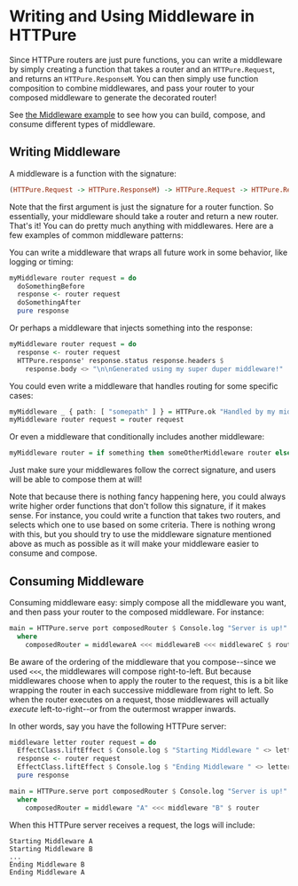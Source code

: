 # Writing and Using Middleware in HTTPure

Since HTTPure routers are just pure functions, you can write a middleware by
simply creating a function that takes a router and an `HTTPure.Request`, and
returns an `HTTPure.ResponseM`. You can then simply use function composition to
combine middlewares, and pass your router to your composed middleware to
generate the decorated router!

See [the Middleware example](./Examples/Middleware/Main.purs) to see how you can
build, compose, and consume different types of middleware.

## Writing Middleware

A middleware is a function with the signature:

```purescript
(HTTPure.Request -> HTTPure.ResponseM) -> HTTPure.Request -> HTTPure.ResponseM
```

Note that the first argument is just the signature for a router function. So
essentially, your middleware should take a router and return a new router.
That's it! You can do pretty much anything with middlewares. Here are a few
examples of common middleware patterns:

You can write a middleware that wraps all future work in some behavior, like
logging or timing:

```purescript
myMiddleware router request = do
  doSomethingBefore
  response <- router request
  doSomethingAfter
  pure response
```

Or perhaps a middleware that injects something into the response:

```purescript
myMiddleware router request = do
  response <- router request
  HTTPure.response' response.status response.headers $
    response.body <> "\n\nGenerated using my super duper middleware!"
```

You could even write a middleware that handles routing for some specific cases:

```purescript
myMiddleware _ { path: [ "somepath" ] } = HTTPure.ok "Handled by my middleware!"
myMiddleware router request = router request
```

Or even a middleware that conditionally includes another middleware:

```purescript
myMiddleware router = if something then someOtherMiddleware router else router
```

Just make sure your middlewares follow the correct signature, and users will be
able to compose them at will!

Note that because there is nothing fancy happening here, you could always write
higher order functions that don't follow this signature, if it makes sense. For
instance, you could write a function that takes two routers, and selects which
one to use based on some criteria. There is nothing wrong with this, but you
should try to use the middleware signature mentioned above as much as possible
as it will make your middleware easier to consume and compose.

## Consuming Middleware

Consuming middleware easy: simply compose all the middleware you want, and then
pass your router to the composed middleware.  For instance:

```purescript
main = HTTPure.serve port composedRouter $ Console.log "Server is up!"
  where
    composedRouter = middlewareA <<< middlewareB <<< middlewareC $ router
```

Be aware of the ordering of the middleware that you compose--since we used
`<<<`, the middlewares will compose right-to-left. But because middlewares
choose when to apply the router to the request, this is a bit like wrapping the
router in each successive middleware from right to left. So when the router
executes on a request, those middlewares will actually _execute_
left-to-right--or from the outermost wrapper inwards.

In other words, say you have the following HTTPure server:

```purescript
middleware letter router request = do
  EffectClass.liftEffect $ Console.log $ "Starting Middleware " <> letter
  response <- router request
  EffectClass.liftEffect $ Console.log $ "Ending Middleware " <> letter
  pure response

main = HTTPure.serve port composedRouter $ Console.log "Server is up!"
  where
    composedRouter = middleware "A" <<< middleware "B" $ router
```

When this HTTPure server receives a request, the logs will include:

```
Starting Middleware A
Starting Middleware B
...
Ending Middleware B
Ending Middleware A
```

